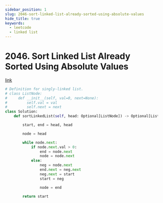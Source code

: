 ```yaml
---
sidebar_position: 1
slug: 2046-sort-linked-list-already-sorted-using-absolute-values
hide_title: true
keywords:
  - leetcode
  - linked list
---
```


# 2046. Sort Linked List Already Sorted Using Absolute Values

[link](https://leetcode.com/problems/sort-linked-list-already-sorted-using-absolute-values/description/)


```python
# Definition for singly-linked list.
# class ListNode:
#     def __init__(self, val=0, next=None):
#         self.val = val
#         self.next = next
class Solution:
    def sortLinkedList(self, head: Optional[ListNode]) -> Optional[ListNode]:

        start, end = head, head

        node = head

        while node.next:
            if node.next.val > 0:
                end = node.next
                node = node.next
            else:
                neg = node.next
                end.next = neg.next
                neg.next = start
                start = neg

                node = end

        return start
```
